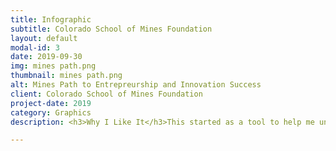 ```yaml
---
title: Infographic
subtitle: Colorado School of Mines Foundation
layout: default
modal-id: 3
date: 2019-09-30
img: mines path.png
thumbnail: mines path.png
alt: Mines Path to Entrepreurship and Innovation Success
client: Colorado School of Mines Foundation
project-date: 2019
category: Graphics
description: <h3>Why I Like It</h3>This started as a tool to help me understand the journey students take through the new Entrepreneurship & Innovation programming at Colorado School of Mines. Ultimately, it turned into a conceptual framework that would serve as the basis for explaining E&I to a variety of internal and external audiences. Using a more systems-thinking approach along with my creativity was a treat on this project.<br><br><a class="btn btn btn-primary" href="https://drive.google.com/file/d/1y7FubXI-WVptjvDFi9Qo_yO5G2qcxpKz/view?usp=sharing" target="_">See It Here</a>

---
```

